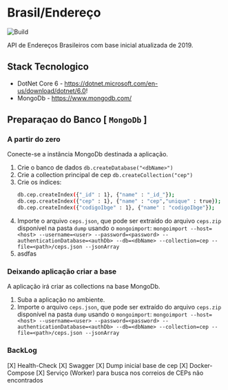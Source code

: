 # Brasil/Endereço

![Build](https://github.com/rodriguesrm/openbr-endereco/workflows/.RSoft%20CI/badge.svg?branch=master)

API de Endereços Brasileiros com base inicial atualizada de 2019.

## Stack Tecnologico

* DotNet Core 6 - https://dotnet.microsoft.com/en-us/download/dotnet/6.0!
* MongoDb - https://www.mongodb.com/

## Preparaçao do Banco [ `MongoDb` ]

### A partir do zero

Conecte-se a instância MongoDb destinada a aplicação.

1. Crie o banco de dados
    `db.createDatabase("<dbName>")`
2. Crie a collection principal de cep
    `db.createCollection("cep")`
3. Crie os índices:
    ```sh
    db.cep.createIndex({"_id" : 1}, {"name" : "_id_"});
    db.cep.createIndex({"cep" : 1}, {"name" : "cep","unique" : true});
    db.cep.createIndex({"codigoIbge" : 1}, {"name" : "codigoIbge"});
    ```
4. Importe o arquivo `ceps.json`, que pode ser extraído do arquivo `ceps.zip` disponível na pasta `dump` usando o `mongoimport`:
    `mongoimport --host=<host> --username=<user> --password=<password> --authenticationDatabase=<authDb> --db=<dbName> --collection=cep --file=<path>/ceps.json --jsonArray`
5. asdfas

### Deixando aplicação criar a base

A aplicação irá criar as collections na base MongoDb.

1. Suba a aplicação no ambiente.
2. Importe o arquivo `ceps.json`, que pode ser extraído do arquivo `ceps.zip` disponível na pasta `dump` usando o `mongoimport`:
    `mongoimport --host=<host> --username=<user> --password=<password> --authenticationDatabase=<authDb> --db=<dbName> --collection=cep --file=<path>/ceps.json --jsonArray`

### BackLog

  [X] Health-Check 
  [X] Swagger
  [X] Dump inicial base de cep
  [X] Docker-Compose
  [X] Serviço (Worker) para busca nos correios de CEPs não encontrados